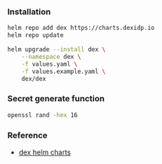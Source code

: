 ### Installation
```bash
helm repo add dex https://charts.dexidp.io
helm repo update

helm upgrade --install dex \
    --namespace dex \
    -f values.yaml \
    -f values.example.yaml \
    dex/dex
``` 

### Secret generate function
```bash
openssl rand -hex 16
```

### Reference
* [dex helm charts](https://github.com/dexidp/helm-charts)

